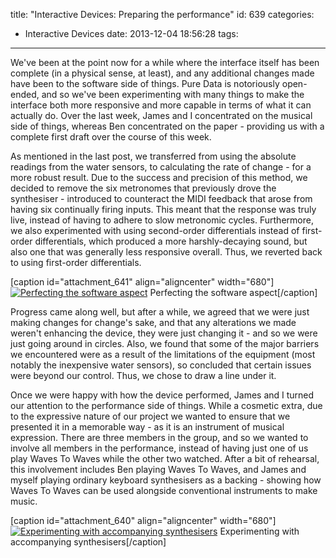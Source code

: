 title: "Interactive Devices: Preparing the performance"
id: 639
categories:
  - Interactive Devices
date: 2013-12-04 18:56:28
tags:
---

We've been at the point now for a while where the interface itself has been complete (in a physical sense, at least), and any additional changes made have been to the software side of things. Pure Data is notoriously open-ended, and so we've been experimenting with many things to make the interface both more responsive and more capable in terms of what it can actually do. Over the last week, James and I concentrated on the musical side of things, whereas Ben concentrated on the paper - providing us with a complete first draft over the course of this week.

As mentioned in the last post, we transferred from using the absolute readings from the water sensors, to calculating the rate of change - for a more robust result. Due to the success and precision of this method, we decided to remove the six metronomes that previously drove the synthesiser - introduced to counteract the MIDI feedback that arose from having six continually firing inputs. This meant that the response was truly live, instead of having to adhere to slow metronomic cycles. Furthermore, we also experimented with using second-order differentials instead of first-order differentials, which produced a more harshly-decaying sound, but also one that was generally less responsive overall. Thus, we reverted back to using first-order differentials.

[caption id="attachment_641" align="aligncenter" width="680"][![Perfecting the software aspect](http://jh47.com/wp-content/uploads/2013/12/2013-12-05-17.07.51-1024x757.jpg)](http://jh47.com/wp-content/uploads/2013/12/2013-12-05-17.07.51.jpg) Perfecting the software aspect[/caption]

Progress came along well, but after a while, we agreed that we were just making changes for change's sake, and that any alterations we made weren't enhancing the device, they were just changing it - and so we were just going around in circles. Also, we found that some of the major barriers we encountered were as a result of the limitations of the equipment (most notably the inexpensive water sensors), so concluded that certain issues were beyond our control. Thus, we chose to draw a line under it.

Once we were happy with how the device performed, James and I turned our attention to the performance side of things. While a cosmetic extra, due to the expressive nature of our project we wanted to ensure that we presented it in a memorable way - as it is an instrument of musical expression. There are three members in the group, and so we wanted to involve all members in the performance, instead of having just one of us play Waves To Waves while the other two watched. After a bit of rehearsal, this involvement includes Ben playing Waves To Waves, and James and myself playing ordinary keyboard synthesisers as a backing - showing how Waves To Waves can be used alongside conventional instruments to make music.

[caption id="attachment_640" align="aligncenter" width="680"][![Experimenting with accompanying synthesisers](http://jh47.com/wp-content/uploads/2013/12/2013-12-07-17.16.53-757x1024.jpg)](http://jh47.com/wp-content/uploads/2013/12/2013-12-07-17.16.53.jpg) Experimenting with accompanying synthesisers[/caption]